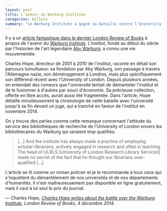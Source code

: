 ```yaml
---
layout: post
title: L'avenir du Warburg Institute
categories: billets
summary: "Le Warburg Institute a gagné sa bataille contre l'University of London en cour. Charles Hope, ancien directeur de l'institut, raconte les détails dans le London Review of Books."
---
```


<p>Il y a un <a href="http://www.lrb.co.uk/v36/n23/charles-hope/charles-hope-writes-about-the-battle-over-the-warburg-institute">article fantastique dans le dernier London Review of Books</a> à propos de l'avenir du <a href="http://warburg.sas.ac.uk">Warburg Institute</a>. L'institut, fondé au début du siècle par l'historien de l'art légendaire <a href="http://en.wikipedia.org/wiki/Aby_Warburg">Aby Warburg</a>, a connu une vie mouvementée.</p>

<p>Charles Hope, directeur de 2001 à 2010 de l'institut, raconte en détail son parcours tumultueux: sa fondation par Aby Warburg, son passage à travers l'Allemagne nazie, son déménagement à Londres, mais plus spécifiquement son différend récent avec l'University of London. Depuis plusieurs années, on entendait des rumeurs que l'université tentait de démanteler l'institut et de le fusionner à d'autres par souci d'économie. Sa précieuse collection, offerte en libre accès, aurait aussi été fragmentée. Dans l'article, Hope détaille minutieusement la chronologie de cette bataille avec l'université jusqu'à sa fin devant un juge, qui a tranché en faveur de l'institut en novembre 2014.</p>

<p>On y trouve des perles comme cette remarque concernant l'attitude du service des bibliothèques de recherche de l'University of London envers les bibliothécaires du Warburg qui seraient trop qualifiés:</p>

<blockquote>[...] And the institute has always made a practice of employing scholar-librarians, actively engaged in research and often in teaching. The head of ULRLS [University of London Research Library Services] made no secret of the fact that he thought our librarians over-qualified [...]</blockquote>

<p>L'article se lit comme un roman policier et je le recommande à tous ceux qui s'inquiètent du démantèlement de nos universités et de nos départements d'humanités. Il n'est malheureusement pas disponible en ligne gratuitement, mais il vaut à lui seul le prix du journal.</p>

<p>— <cite>Charles Hope, <a href="http://www.lrb.co.uk/v36/n23/charles-hope/charles-hope-writes-about-the-battle-over-the-warburg-institute"><em>Charles Hope writes about the battle over the Warburg Institute</em></a>, London Review of Books, 4 décembre 2014.</cite></span></p>